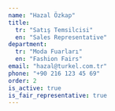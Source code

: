 ```yaml
---
name: "Hazal Özkap"
title:
  tr: "Satış Temsilcisi"
  en: "Sales Representative"
department:
  tr: "Moda Fuarları"
  en: "Fashion Fairs"
email: "hazal@turkel.com.tr"
phone: "+90 216 123 45 69"
order: 2
is_active: true
is_fair_representative: true
---
```

